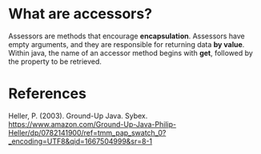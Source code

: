 
# What are accessors?

 Assessors are methods that encourage **encapsulation**. Assessors have empty arguments, and they are responsible for returning data **by value**. Within java, the name of an accessor method begins with **get**, followed by the property to be retrieved.

# References
Heller, P. (2003). Ground-Up Java. Sybex. <https://www.amazon.com/Ground-Up-Java-Philip-Heller/dp/0782141900/ref=tmm_pap_swatch_0?_encoding=UTF8&qid=1667504999&sr=8-1>
